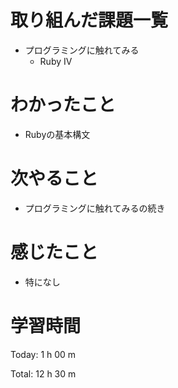 # 取り組んだ課題一覧
- プログラミングに触れてみる
  - Ruby IV

# わかったこと
- Rubyの基本構文

# 次やること
- プログラミングに触れてみるの続き
  
# 感じたこと
- 特になし
  
# 学習時間
Today: 1 h 00 m

Total: 12 h 30 m
